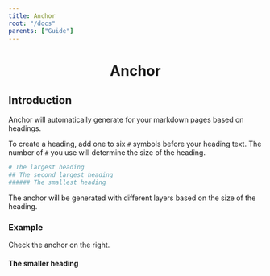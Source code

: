 ```yaml
---
title: Anchor
root: "/docs"
parents: ["Guide"]
---
```

<h1 align="center">
  Anchor
</h1>

## Introduction
Anchor will automatically generate for your markdown pages based on headings.

To create a heading, add one to six `#` symbols before your heading text. The number of `#` you use will determine the size of the heading.

```sh
# The largest heading
## The second largest heading
###### The smallest heading
```

The anchor will be generated with different layers based on the size of the heading.

### Example

Check the anchor on the right.

#### The smaller heading